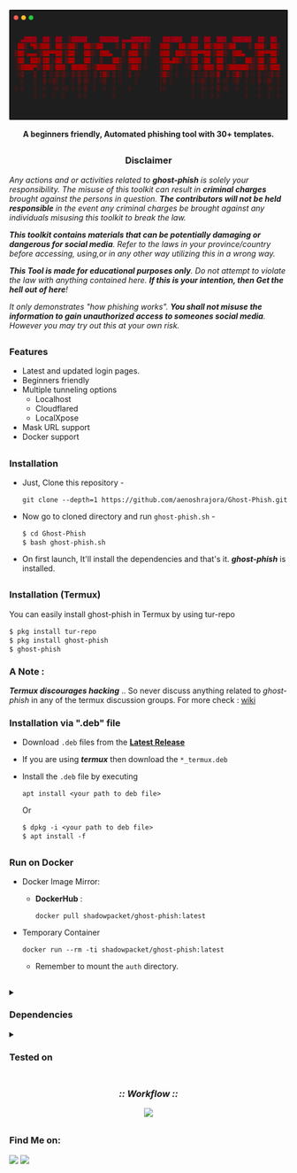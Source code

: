 <!-- ghost-phish -->

<p align="center">
  <img src=".github/misc/logo.png">
</p>


<p align="center"><b>A beginners friendly, Automated phishing tool with 30+ templates.</b></p>

##

<h3><p align="center">Disclaimer</p></h3>

<i>Any actions and or activities related to <b>ghost-phish</b> is solely your responsibility. The misuse of this toolkit can result in <b>criminal charges</b> brought against the persons in question. <b>The contributors will not be held responsible</b> in the event any criminal charges be brought against any individuals misusing this toolkit to break the law.

<b>This toolkit contains materials that can be potentially damaging or dangerous for social media</b>. Refer to the laws in your province/country before accessing, using,or in any other way utilizing this in a wrong way.

<b>This Tool is made for educational purposes only</b>. Do not attempt to violate the law with anything contained here. <b>If this is your intention, then Get the hell out of here</b>!

It only demonstrates "how phishing works". <b>You shall not misuse the information to gain unauthorized access to someones social media</b>. However you may try out this at your own risk.</i>

##

### Features

- Latest and updated login pages.
- Beginners friendly
- Multiple tunneling options
  - Localhost
  - Cloudflared
  - LocalXpose
- Mask URL support 
- Docker support

##

### Installation

- Just, Clone this repository -
  ```
  git clone --depth=1 https://github.com/aenoshrajora/Ghost-Phish.git
  ```

- Now go to cloned directory and run `ghost-phish.sh` -
  ```
  $ cd Ghost-Phish
  $ bash ghost-phish.sh
  ```

- On first launch, It'll install the dependencies and that's it. ***ghost-phish*** is installed.

##

### Installation (Termux)
You can easily install ghost-phish in Termux by using tur-repo
```
$ pkg install tur-repo
$ pkg install ghost-phish
$ ghost-phish
```
### A Note : 
***Termux discourages hacking*** .. So never discuss anything related to *ghost-phish* in any of the termux discussion groups. For more check : [wiki](https://wiki.termux.com/wiki/Hacking)


### Installation via ".deb" file

- Download `.deb` files from the [**Latest Release**](https://github.com/aenoshrajora/Ghost-Phish/releases/latest)
- If you are using ***termux*** then download the `*_termux.deb`

- Install the `.deb` file by executing
  ```
  apt install <your path to deb file>
  ```
  Or
  ```
  $ dpkg -i <your path to deb file>
  $ apt install -f
  ```

##

### Run on Docker

- Docker Image Mirror:
  - **DockerHub** : 
    ```
    docker pull shadowpacket/ghost-phish:latest
    ```
- Temporary Container

  ```
  docker run --rm -ti shadowpacket/ghost-phish:latest
  ```
  - Remember to mount the `auth` directory.

##

<details>
  <summary><h3>Dependencies</h3></summary>

<b>Ghost Phisher</b> requires following programs to run properly - 
- `git`
- `curl`
- `php`

> All the dependencies will be installed automatically when you run **Ghost Phish** for the first time.
</details>

<details>
  <summary><h3>Tested on</h3></summary>

- **Ubuntu**
- **Kali Linux**
- **Parrot Sec**
- **Debian**
- **Arch**
- **Manjaro**
- **Fedora**
- **Termux**
</details>

##

<h3 align="center"><i>:: Workflow ::</i></h3>
<p align="center">
<img src=".github/misc/workflow.gif"/>
</p>

##

### Find Me on:
<p align="left">
  <a href="https://www.linkedin.com/in/aenosh-rajora" target="_blank"><img src="https://img.shields.io/badge/Socials-grey?style=for-the-badge&logo=linktree"></a>
  <a href="https://github.com/aenoshrajora" target="_blank"><img src="https://img.shields.io/badge/Github-blue?style=for-the-badge&logo=github"></a>
</p>


